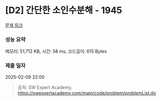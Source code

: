 # [D2] 간단한 소인수분해 - 1945 

[문제 링크](https://swexpertacademy.com/main/code/problem/problemDetail.do?contestProbId=AV5Pl0Q6ANQDFAUq) 

### 성능 요약

메모리: 51,712 KB, 시간: 58 ms, 코드길이: 615 Bytes

### 제출 일자

2025-02-09 22:00



> 출처: SW Expert Academy, https://swexpertacademy.com/main/code/problem/problemList.do